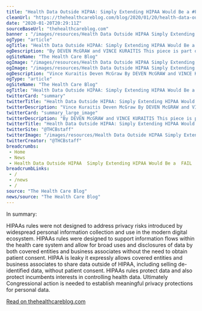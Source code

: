 ```yaml
--- 
title: "Health Data Outside HIPAA: Simply Extending HIPAA Would Be a #FAIL"
cleanUrl: "https://thehealthcareblog.com/blog/2020/01/20/health-data-outside-hipaa-simply-extending-hipaa-would-be-a-fail/"
date: "2020-01-20T20:29:11Z"
sourceBaseUrl: "thehealthcareblog.com"
banner : "/images/resources/Health Data Outside HIPAA Simply Extending HIPAA Would Be a FAIL.png"
ogType: "article"
ogTitle: "Health Data Outside HIPAA: Simply Extending HIPAA Would Be a #FAIL - The Health Care Blog"
ogDescription: "By DEVEN McGRAW and VINCE KURAITIS This piece is part of the series The Health Data Goldilocks Dilemma: Sharing? Privacy? Both? which explores whether its possible to advance interoperability while maintaining privacy.Continue reading..."
ogSiteName: "The Health Care Blog"
ogImage: "/images/resources/Health Data Outside HIPAA Simply Extending HIPAA Would Be a FAIL.png"
ogImage: "/images/resources/Health Data Outside HIPAA Simply Extending HIPAA Would Be a FAIL.png"
ogDescription: "Vince Kuraitis Deven McGraw By DEVEN McGRAW and VINCE KURAITIS This piece is part of the series The Health Data Goldilocks Dilemma: Sharing? Privacy? Both? which explores whether its possible to advance interoperability while maintaining privacy. Check out other pieces in the serieshere. Early in 2019 the Office of the National Coordinator for Health IT..."
ogType: "article"
ogSiteName: "The Health Care Blog"
ogTitle: "Health Data Outside HIPAA: Simply Extending HIPAA Would Be a #FAIL"
twitterCard: "summary"
twitterTitle: "Health Data Outside HIPAA: Simply Extending HIPAA Would Be a #FAIL"
twitterDescription: "Vince Kuraitis Deven McGraw By DEVEN McGRAW and VINCE KURAITIS This piece is part of the series The Health Data Goldilocks Dilemma: Sharing? Privacy? Both? which explores whether its possible to advance interoperability while maintaining privacy. Check out other pieces in the serieshere...."
twitterCard: "summary_large_image"
twitterDescription: "By DEVEN McGRAW and VINCE KURAITIS This piece is part of the series The Health Data Goldilocks Dilemma: Sharing? Privacy? Both? which explores whether its possible to advance interoperability while maintaining privacy.Continue reading..."
twitterTitle: "Health Data Outside HIPAA: Simply Extending HIPAA Would Be a #FAIL - The Health Care Blog"
twitterSite: "@THCBstaff"
twitterImage: "/images/resources/Health Data Outside HIPAA Simply Extending HIPAA Would Be a FAIL.png"
twitterCreator: "@THCBstaff"
breadcrumbs:
 - Home
 - News
 - Health Data Outside HIPAA  Simply Extending HIPAA Would Be a  FAIL
breadcrumbLinks:
 - / 
 - /news
 - / 
source: "The Health Care Blog"
news/source: "The Health Care Blog"
---
```

In summary:

HIPAAs rules were not designed to address privacy risks introduced by widespread personal information collection and use in the modern digital ecosystem. HIPAAs rules were designed to support information flows within the health care system and allow for broad uses and disclosures of data by both covered entities and business associates without the need to obtain patient consent. HIPAA is leaky it expressly allows covered entities and business associates to share data outside of HIPAA, including selling de-identified data, without patient consent. HIPAAs rules protect data and also protect incumbents interests in controlling health data. Ultimately Congressional action is needed to establish meaningful privacy protections for personal data.  
  
[Read on thehealthcareblog.com](https://thehealthcareblog.com/blog/2020/01/20/health-data-outside-hipaa-simply-extending-hipaa-would-be-a-fail/)
